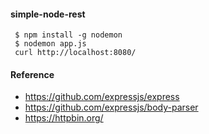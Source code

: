 #### simple-node-rest

```
 $ npm install -g nodemon
 $ nodemon app.js
 curl http://localhost:8080/
```

#### Reference
- https://github.com/expressjs/express
- https://github.com/expressjs/body-parser
- https://httpbin.org/
